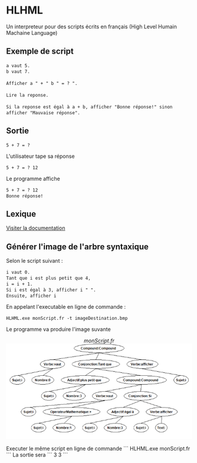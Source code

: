 # HLHML
Un interpreteur pour des scripts écrits en français (High Level Humain Machaine Language)

## Exemple de script
```
a vaut 5.
b vaut 7.

Afficher a " + " b " = ? ".

Lire la reponse.

Si la reponse est égal à a + b, afficher "Bonne réponse!" sinon afficher "Mauvaise réponse".
```

## Sortie
```
5 + 7 = ? 
```
L'utilisateur tape sa réponse
```
5 + 7 = ? 12
```
Le programme affiche
```
5 + 7 = ? 12
Bonne réponse!
```

## Lexique
<a href="https://github.com/freddycoder/HLHML/wiki/Lexique">Visiter la documentation</a>

## Générer l'image de l'arbre syntaxique
Selon le script suivant : 
```
i vaut 0.
Tant que i est plus petit que 4,
i = i + 1.
Si i est égal à 3, afficher i " ".
Ensuite, afficher i
```
En appelant l'executable en ligne de commande :
```
HLHML.exe monScript.fr -t imageDestination.bmp
```
Le programme va produire l'image suvante
<p align=center>
   <i>monScript.fr</i><br/>
   <img src="https://raw.githubusercontent.com/freddycoder/HLHML/master/exempleAST.bmp" alt="Apperçu de la fenêtre principale" /><br/>
</p>
Executer le même script en ligne de commande
```
HLHML.exe monScript.fr
```
La sortie sera
```
3 3
```
